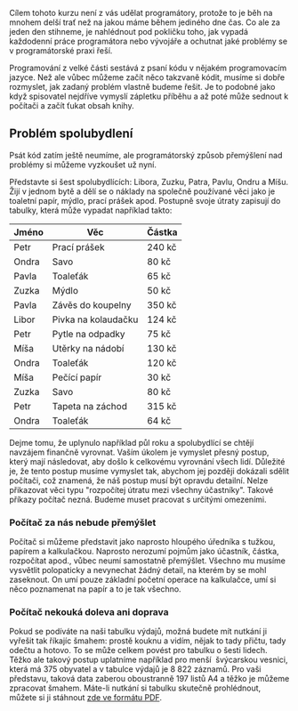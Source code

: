 Cílem tohoto kurzu není z vás udělat programátory, protože to je běh na mnohem
delší trať než na jakou máme během jediného dne čas. Co ale za jeden den
stihneme, je nahlédnout pod pokličku toho, jak vypadá každodenní práce
programátora nebo vývojáře a ochutnat jaké problémy se v programátorské praxi
řeší.

Programování z velké části sestává z psaní kódu v nějakém programovacím
jazyce. Než ale vůbec můžeme začít něco takzvaně kódit, musíme si dobře
rozmyslet, jak zadaný problém vlastně budeme řešit. Je to podobné jako když
spisovatel nejdříve vymyslí zápletku příběhu a až poté může sednout k počítači
a začít ťukat obsah knihy.

## Problém spolubydlení

Psát kód zatím ještě neumíme, ale programátorský způsob přemýšlení nad
problémy si můžeme vyzkoušet už nyní.

Představte si šest spolubydlících: Libora, Zuzku, Patra, Pavlu, Ondru a Míšu.
Žijí v jednom bytě a dělí se o náklady na společně používané věci jako je
toaletní papír, mýdlo, prací prášek apod. Postupně svoje útraty zapisují do
tabulky, která může vypadat například takto:

Jméno | Věc | Částka
----- | --- | ------
Petr| Prací prášek| 240 kč
Ondra| Savo| 80 kč
Pavla| Toaleťák| 65 kč
Zuzka| Mýdlo| 50 kč
Pavla| Závěs do koupelny| 350 kč
Libor| Pivka na kolaudačku| 124 kč
Petr| Pytle na odpadky| 75 kč
Míša| Utěrky na nádobí| 130 kč
Ondra| Toaleťák| 120 kč
Míša| Pečící papír| 30 kč
Zuzka| Savo| 80 kč
Petr| Tapeta na záchod| 315 kč
Ondra| Toaleťák| 64 kč

Dejme tomu, že uplynulo například půl roku a spolubydlící se chtějí navzájem
finančně vyrovnat. Vaším úkolem je vymyslet přesný postup, který mají
následovat, aby došlo k celkovému vyrovnání všech lidí. Důležité je, že tento
postup musíme vymyslet tak, abychom jej později dokázali sdělit počítači, což
znamená, že náš postup musí být opravdu detailní. Nelze přikazovat věci typu
"rozpočítej útratu mezi všechny účastníky". Takové příkazy počítač nezná.
Budeme muset pracovat s určitými omezeními.

### Počítač za nás nebude přemýšlet

Počítač si můžeme představit jako naprosto hloupého úředníka s tužkou, papírem
a kalkulačkou. Naprosto nerozumí pojmům jako účastník, částka, rozpočítat
apod., vůbec neumí samostatně přemýšlet. Všechno mu musíme vysvětlit
polopaticky a nevynechat žádný detail, na kterém by se mohl zaseknout. On umí
pouze základní početní operace na kalkulačce, umí si něco poznamenat na papír
a to je tak všechno.

### Počítač nekouká doleva ani doprava

Pokud se podíváte na naši tabulku výdajů, možná budete mít nutkání ji vyřešit
tak říkajíc šmahem: prostě kouknu a vidím, nějak to tady přičtu, tady odečtu a
hotovo. To se může celkem povést pro tabulku o šesti lidech. Těžko ale takový
postup uplatníme například pro menší  švýcarskou vesnici, která má 375 obyvatel
a v tabulce výdajů je 8 822 záznamů. Pro vaši představu, taková data zaberou
oboustranně 197 listů A4 a těžko je můžeme zpracovat šmahem. Máte-li nutkání
si tabulku skutečně prohlédnout, můžete si ji stáhnout [zde ve formátu
PDF](/download/intro-to-progr/tabulka.pdf).
